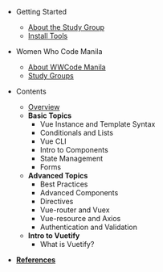 - Getting Started
  - [About the Study Group](README.md)
  - [Install Tools](getting_started/install_tools.md)

- Women Who Code Manila
  - [About WWCode Manila](wwcodemanila/about.md)
  - [Study Groups](wwcodemanila/study_groups.md)

- Contents
  - [Overview](contents/overview.md)
  - **Basic Topics**
    - Vue Instance and Template Syntax
    - Conditionals and Lists
    - Vue CLI
    - Intro to Components
    - State Management
    - Forms
  - **Advanced Topics**
    - Best Practices
    - Advanced Components
    - Directives
    - Vue-router and Vuex
    - Vue-resource and Axios
    - Authentication and Validation
  - **Intro to Vuetify**
    - What is Vuetify?

- [**References**](resources/references.md)